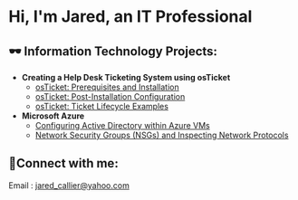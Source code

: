 <h1>Hi, I'm Jared, an IT Professional

<h2>🕶️ Information Technology Projects:</h2>

- <b>Creating a Help Desk Ticketing System using osTicket</b>
  - [osTicket: Prerequisites and Installation](https://github.com/JaredC-Medora/osticket-prereqs)
  - [osTicket: Post-Installation Configuration](https://github.com/JaredC-Medora/post-install-config)
  - [osTicket: Ticket Lifecycle Examples](https://github.com/JaredC-Medora/ticket-lifecycle)
- <b>Microsoft Azure</b>
  - [Configuring Active Directory within Azure VMs](https://github.com/JaredC-Medora/configure-ad)
  - [Network Security Groups (NSGs) and Inspecting Network Protocols](https://github.com/JaredC-Medora/azure-network-protocols)

<h2>🤳Connect with me:</h2>

Email : jared_callier@yahoo.com
